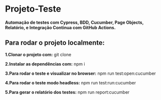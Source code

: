 # Projeto-Teste
**<p>Automação de testes com Cypress, BDD, Cucumber, Page Objects, Relatório, e Integração Continua com GitHub Actions.**</p>


## Para rodar o projeto localmente:
**<p> 1.Clonar o projeto com:** git clone</p>
**<p> 2.Instalar as dependências com:** npm i</p>
**<p> 3.Para rodar o teste e visualizar no browser:** npm run test:open:cucumber</p>
**<p> 4.Para rodar o teste modo headless:** npm run test:run:cucumber</p>
**<p> 5.Para gerar o relatório dos testes:** npm run report:cucumber</p>
